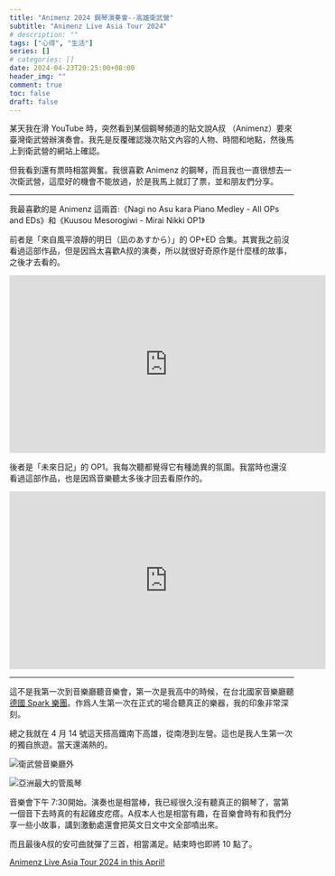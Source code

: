 ```yaml
---
title: "Animenz 2024 鋼琴演奏會--高雄衛武營"
subtitle: "Animenz Live Asia Tour 2024"
# description: ""
tags: ["心得", "生活"]
series: []
# categories: []
date: 2024-04-23T20:25:00+08:00
header_img: ""
comment: true
toc: false
draft: false
---
```


某天我在滑 YouTube 時，突然看到某個鋼琴頻道的貼文說A叔 （Animenz）要來臺灣衛武營辦演奏會。我先是反覆確認幾次貼文內容的人物、時間和地點，然後馬上到衛武營的網站上確認。

但我看到還有票時相當興奮。我很喜歡 Animenz 的鋼琴，而且我也一直很想去一次衛武營，這麼好的機會不能放過，於是我馬上就訂了票，並和朋友們分享。

---

我最喜歡的是 Animenz 這兩首:《Nagi no Asu kara Piano Medley - All OPs and EDs》和《Kuusou Mesorogiwi - Mirai Nikki OP1》

前者是「來自風平浪靜的明日（凪のあすから）」的 OP+ED 合集。其實我之前沒看過這部作品，但是因爲太喜歡A叔的演奏，所以就很好奇原作是什麼樣的故事，之後才去看的。

<iframe width="560" height="315" src="https://www.youtube.com/embed/1zKejX-up-k?si=edM5hBmN7IaD1llr" title="YouTube video player" frameborder="0" allow="accelerometer; autoplay; clipboard-write; encrypted-media; gyroscope; picture-in-picture; web-share" referrerpolicy="strict-origin-when-cross-origin" allowfullscreen></iframe>

後者是「未來日記」的 OP1。我每次聽都覺得它有種詭異的氛圍。我當時也還沒看過這部作品，也是因爲音樂聽太多後才回去看原作的。

<iframe width="560" height="315" src="https://www.youtube.com/embed/drlB2RT_XiA?si=NCnHc5YhKQg8Gt3f" title="YouTube video player" frameborder="0" allow="accelerometer; autoplay; clipboard-write; encrypted-media; gyroscope; picture-in-picture; web-share" referrerpolicy="strict-origin-when-cross-origin" allowfullscreen></iframe>

---

這不是我第一次到音樂廳聽音樂會，第一次是我高中的時候，在台北國家音樂廳聽[德國 Spark 樂團](https://www.facebook.com/Sparkinasian/)。作爲人生第一次在正式的場合聽真正的樂器，我的印象非常深刻。

總之我就在 4 月 14 號這天搭高鐵南下高雄，從南港到左營。這也是我人生第一次的獨自旅遊。當天還滿熱的。

![衛武營音樂廳外](https://blogger.googleusercontent.com/img/b/R29vZ2xl/AVvXsEhHdYJsmITm8MPX2vEksWxXFFmOxLDn5MwvRGCZVJBvIi5h_IGjdkFkSkyza4hbuwoNtDM5ey8NqkPhIl_cASQzOGag4CcqLeOCDJPnqDyUUhZNeR9YU1HC25VoCwOUr0ddv4a96suPZBGMwjV-z3XGgCNPJAuYfXhbK0hKZBeXz7_9B2PXImZn5D7X9ls/s16000/1%20-%20nFHiWcQ.jpg)

![亞洲最大的管風琴](https://blogger.googleusercontent.com/img/b/R29vZ2xl/AVvXsEgc294ErUZNr3BYOcF4c0UvZY6MfnuOmsRR2rtBwRTCB8u2geltKwMFv2SwFG5q-er6jdvu0XhOYwG8fnrxrGId-WXNDHPmRg6eBv2XZIK-0VeIXPbo-ee1yNZY3KkXV-CXprpy5hizmoFXv4JW3rvt7Znxz21I6Bqc0KIJ2uf5I6huZNS3Fh8VjuWXAFI/s16000/2%20-%20mPySShU.jpg)

音樂會下午 7:30開始。演奏也是相當棒，我已經很久沒有聽真正的鋼琴了，當第一個音下去時真的有起雞皮疙瘩。A叔本人也是相當有趣，在音樂會時有和我們分享一些小故事，講到激動處還會把英文日文中文全部噴出來。

而且最後A叔的安可曲就彈了三首，相當滿足。結束時也即將 10 點了。

[Animenz Live Asia Tour 2024 in this April!](https://www.animenzpiano.com/zh/news/animenz-live-asia-tour-2024-in-this-april)
